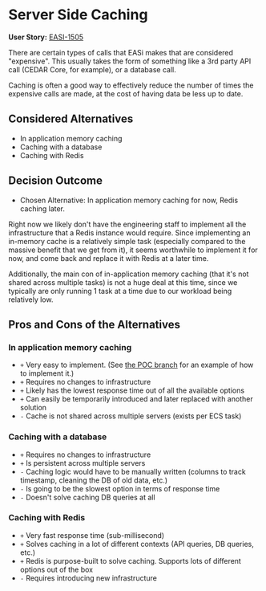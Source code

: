 # Server Side Caching

**User Story:** [EASI-1505](https://jiraent.cms.gov/browse/EASI-1505)

There are certain types of calls that EASi makes that are considered "expensive". This usually takes the form of something like a 3rd party API call (CEDAR Core, for example), or a database call.

Caching is often a good way to effectively reduce the number of times the expensive calls are made, at the cost of having data be less up to date.

## Considered Alternatives

* In application memory caching
* Caching with a database
* Caching with Redis

## Decision Outcome

* Chosen Alternative: In application memory caching for now, Redis caching later.

Right now we likely don't have the engineering staff to implement all the infrastructure that a Redis instance would require. Since implementing an in-memory cache is a relatively simple task (especially compared to the massive benefit that we get from it), it seems worthwhile to implement it for now, and come back and replace it with Redis at a later time.

Additionally, the main con of in-application memory caching (that it's not shared across multiple tasks) is not a huge deal at this time, since we typically are only running 1 task at a time due to our workload being relatively low.

## Pros and Cons of the Alternatives

### In application memory caching

* `+` Very easy to implement. (See [the POC branch](https://github.com/CMSgov/easi-app/compare/EASI-1505/go-cache-poc) for an example of how to implement it.)
* `+` Requires no changes to infrastructure
* `+` Likely has the lowest response time out of all the available options
* `+` Can easily be temporarily introduced and later replaced with another solution
* `-` Cache is not shared across multiple servers (exists per ECS task)

### Caching with a database

* `+` Requires no changes to infrastructure
* `+` Is persistent across multiple servers
* `-` Caching logic would have to be manually written (columns to track timestamp, cleaning the DB of old data, etc.)
* `-` Is going to be the slowest option in terms of response time
* `-` Doesn't solve caching DB queries at all

### Caching with Redis

* `+` Very fast response time (sub-millisecond)
* `+` Solves caching in a lot of different contexts (API queries, DB queries, etc.)
* `+` Redis is purpose-built to solve caching. Supports lots of different options out of the box
* `-` Requires introducing new infrastructure
